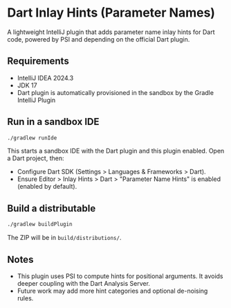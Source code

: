# Dart Inlay Hints (Parameter Names)

A lightweight IntelliJ plugin that adds parameter name inlay hints for Dart code, powered by PSI and depending on the official Dart plugin.

## Requirements

- IntelliJ IDEA 2024.3
- JDK 17
- Dart plugin is automatically provisioned in the sandbox by the Gradle IntelliJ Plugin

## Run in a sandbox IDE

```bash
./gradlew runIde
```

This starts a sandbox IDE with the Dart plugin and this plugin enabled. Open a Dart project, then:

- Configure Dart SDK (Settings > Languages & Frameworks > Dart).
- Ensure Editor > Inlay Hints > Dart > "Parameter Name Hints" is enabled (enabled by default).

## Build a distributable

```bash
./gradlew buildPlugin
```

The ZIP will be in `build/distributions/`.

## Notes

- This plugin uses PSI to compute hints for positional arguments. It avoids deeper coupling with the Dart Analysis Server.
- Future work may add more hint categories and optional de-noising rules.
